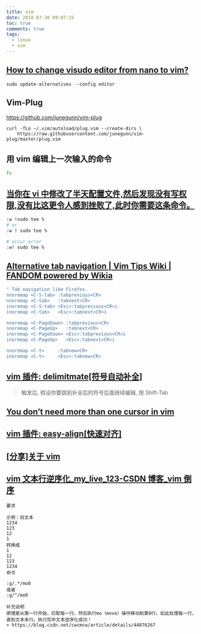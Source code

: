 ```yaml
---
title: vim
date: 2018-07-30 09:07:15
toc: true
comments: true
tags:
  - linux
  - vim
---
```


## [How to change visudo editor from nano to vim?](https://askubuntu.com/questions/539243/how-to-change-visudo-editor-from-nano-to-vim)

`sudo update-alternatives --config editor`

## Vim-Plug

https://github.com/junegunn/vim-plug

```
curl -fLo ~/.vim/autoload/plug.vim --create-dirs \
    https://raw.githubusercontent.com/junegunn/vim-plug/master/plug.vim
```

## 用 vim 编辑上一次输入的命令

```sh
fc
```

## [当你在 vi 中修改了半天配置文件,然后发现没有写权限,没有比这更令人感到挫败了,此时你需要这条命令。](http://mingxinglai.com/cn/2012/08/you-had-better-know-instruction/)

```sh
:w !sudo tee %
# or
:w ! sudo tee %

# occur error
:w! sudo tee %
```

## [Alternative tab navigation | Vim Tips Wiki | FANDOM powered by Wikia](http://vim.wikia.com/wiki/Alternative_tab_navigation)

```sh
" Tab navigation like Firefox.
nnoremap <C-S-tab> :tabprevious<CR>
nnoremap <C-tab>   :tabnext<CR>
inoremap <C-S-tab> <Esc>:tabprevious<CR>i
inoremap <C-tab>   <Esc>:tabnext<CR>i

nnoremap <C-PageDown> :tabprevious<CR>
nnoremap <C-PageUp>   :tabnext<CR>
inoremap <C-PageDown> <Esc>:tabprevious<CR>i
inoremap <C-PageUp>   <Esc>:tabnext<CR>i

nnoremap <C-t>     :tabnew<CR>
inoremap <C-t>     <Esc>:tabnew<CR>

```

## [vim 插件: delimitmate[符号自动补全] ](http://www.wklken.me/posts/2015/06/07/vim-plugin-delimitmate.html)

> 触发后, 假设你要跳到补全后的符号后面继续编辑, 按 Shift-Tab

## [You don’t need more than one cursor in vim](https://medium.com/@schtoeffel/you-don-t-need-more-than-one-cursor-in-vim-2c44117d51db)

## [vim 插件: easy-align[快速对齐] ](http://www.wklken.me/posts/2015/06/07/vim-plugin-easyalign.html)

## [[分享]关于 vim ](http://www.wklken.me/posts/2016/07/24/about-vim.html)

## [vim 文本行逆序化\_my_live_123-CSDN 博客\_vim 倒序](https://blog.csdn.net/cwcmcw/article/details/44876267)

```
要求

示例：将文本
1234
123
12
1
转换成
1
12
123
1234
命令

:g/.*/mo0
或者
:g/^/mo0

补充说明
原理是从第一行开始，匹配每一行，然后执行mo（move）操作移动到第0行。如此处理每一行，直到文本末行。执行完毕文本逆序化成功！
> https://blog.csdn.net/cwcmcw/article/details/44876267
```
